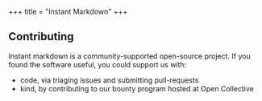 +++
title = "Instant Markdown"
+++

## Contributing

Instant markdown is a community-supported open-source project. If you found the software useful,
you could support us with:

- code, via triaging issues and submitting pull-requests
- kind, by contributing to our bounty program hosted at Open Collective

<object
  type="image/svg+xml"
  data="https://opencollective.com/instant-markdown/tiers/backer.svg?avatarHeight=36&width=600"
  style="max-width: 100%;">
</object>
